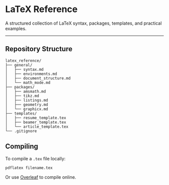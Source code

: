 # LaTeX Reference

A structured collection of LaTeX syntax, packages, templates, and practical examples.

---

## Repository Structure

```
latex_reference/
├── general/
│   ├── syntax.md
│   ├── environments.md
│   ├── document_structure.md
│   └── math_mode.md
├── packages/
│   ├── amsmath.md
│   ├── tikz.md
│   ├── listings.md
│   ├── geometry.md
│   └── graphicx.md
├── templates/
│   ├── resume_template.tex
│   ├── beamer_template.tex
│   └── article_template.tex
└── .gitignore
```

## Compiling

To compile a `.tex` file locally:

```bash
pdflatex filename.tex
```

Or use [Overleaf](https://www.overleaf.com/) to compile online.
